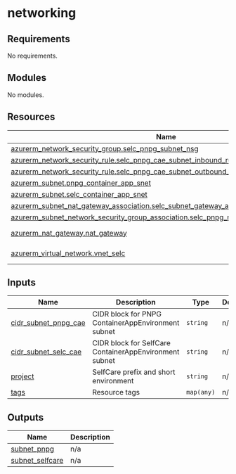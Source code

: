 # networking

<!-- BEGINNING OF PRE-COMMIT-TERRAFORM DOCS HOOK -->
## Requirements

No requirements.

## Modules

No modules.

## Resources

| Name | Type |
|------|------|
| [azurerm_network_security_group.selc_pnpg_subnet_nsg](https://registry.terraform.io/providers/hashicorp/azurerm/latest/docs/resources/network_security_group) | resource |
| [azurerm_network_security_rule.selc_pnpg_cae_subnet_inbound_rule](https://registry.terraform.io/providers/hashicorp/azurerm/latest/docs/resources/network_security_rule) | resource |
| [azurerm_network_security_rule.selc_pnpg_cae_subnet_outbound_rule](https://registry.terraform.io/providers/hashicorp/azurerm/latest/docs/resources/network_security_rule) | resource |
| [azurerm_subnet.pnpg_container_app_snet](https://registry.terraform.io/providers/hashicorp/azurerm/latest/docs/resources/subnet) | resource |
| [azurerm_subnet.selc_container_app_snet](https://registry.terraform.io/providers/hashicorp/azurerm/latest/docs/resources/subnet) | resource |
| [azurerm_subnet_nat_gateway_association.selc_subnet_gateway_association](https://registry.terraform.io/providers/hashicorp/azurerm/latest/docs/resources/subnet_nat_gateway_association) | resource |
| [azurerm_subnet_network_security_group_association.selc_pnpg_nsg_cae_subnet_association](https://registry.terraform.io/providers/hashicorp/azurerm/latest/docs/resources/subnet_network_security_group_association) | resource |
| [azurerm_nat_gateway.nat_gateway](https://registry.terraform.io/providers/hashicorp/azurerm/latest/docs/data-sources/nat_gateway) | data source |
| [azurerm_virtual_network.vnet_selc](https://registry.terraform.io/providers/hashicorp/azurerm/latest/docs/data-sources/virtual_network) | data source |

## Inputs

| Name | Description | Type | Default | Required |
|------|-------------|------|---------|:--------:|
| <a name="input_cidr_subnet_pnpg_cae"></a> [cidr\_subnet\_pnpg\_cae](#input\_cidr\_subnet\_pnpg\_cae) | CIDR block for PNPG ContainerAppEnvironment subnet | `string` | n/a | yes |
| <a name="input_cidr_subnet_selc_cae"></a> [cidr\_subnet\_selc\_cae](#input\_cidr\_subnet\_selc\_cae) | CIDR block for SelfCare ContainerAppEnvironment subnet | `string` | n/a | yes |
| <a name="input_project"></a> [project](#input\_project) | SelfCare prefix and short environment | `string` | n/a | yes |
| <a name="input_tags"></a> [tags](#input\_tags) | Resource tags | `map(any)` | n/a | yes |

## Outputs

| Name | Description |
|------|-------------|
| <a name="output_subnet_pnpg"></a> [subnet\_pnpg](#output\_subnet\_pnpg) | n/a |
| <a name="output_subnet_selfcare"></a> [subnet\_selfcare](#output\_subnet\_selfcare) | n/a |
<!-- END OF PRE-COMMIT-TERRAFORM DOCS HOOK -->
